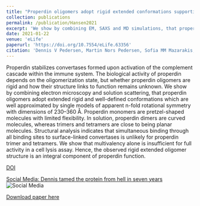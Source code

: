 ```yaml
---
title: "Properdin oligomers adopt rigid extended conformations supporting function"
collection: publications
permalink: /publication/Hansen2021
excerpt: 'We show by combining EM, SAXS and MD simulations, that properdin oligomers adopt extended rigid and well-defined conformations.'
date: 2021-01-22
venue: 'eLife'
paperurl: 'https://doi.org/10.7554/eLife.63356'
citation: 'Dennis V Pedersen, Martin Nors Pedersen, Sofia MM Mazarakis, Yong Wang, Kresten Lindorff-Larsen, Lise Arleth, Gregers R Andersen. eLife 2021;10:e63356.'
---
```


Properdin stabilizes convertases formed upon activation of the complement cascade within the immune system. 
The biological activity of properdin depends on the oligomerization state, 
but whether properdin oligomers are rigid and how their structure links to function remains unknown. 
We show by combining electron microscopy and solution scattering, 
that properdin oligomers adopt extended rigid and well-defined conformations 
which are well approximated by single models of apparent n-fold rotational symmetry with dimensions of 230–360 Å. 
Properdin monomers are pretzel-shaped molecules with limited flexibility. 
In solution, properdin dimers are curved molecules, whereas trimers and tetramers are close to being planar molecules. 
Structural analysis indicates that simultaneous binding through all binding sites to surface-linked convertases is unlikely for properdin trimer and tetramers. 
We show that multivalency alone is insufficient for full activity in a cell lysis assay. 
Hence, the observed rigid extended oligomer structure is an integral component of properdin function.


[DOI](https://doi.org/10.7554/eLife.63356)

[Social Media: Dennis tamed the protein from hell in seven years](https://mbg.au.dk/en/news-and-events/news-item/artikel/dennis-tamed-the-protein-from-hell-in-seven-years)
![Social Media](/images/Dennis2021.png)

[Download paper here](https://yongwangcph.github.io/files/Pedersen2021.pdf)




